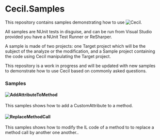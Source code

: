 Cecil.Samples
=============

This repository contains samples demonstrating how to use ![Cecil](https://github.com/jbevain/cecil).

All samples are NUnit tests in disguise, and can be run from Visual Studio provided you have a NUnit Test Runner or ReSharper.

A sample is made of two projects: one Target project which will be the subject of the analyze or the modification, and a Sample project containing the code using Cecil manipulating the Target project.

This repository is a work in progress and will be updated with new samples to demonstrate how to use Cecil based on commonly asked questions.

### Samples

#### ![AddAttributeToMethod](https://github.com/jbevain/cecil.samples/tree/master/Samples/AddAttributeToMethod)

This samples shows how to add a CustomAttribute to a method.

#### ![ReplaceMethodCall](https://github.com/jbevain/cecil.samples/tree/master/Samples/ReplaceMethodCall)

This samples shows how to modify the IL code of a method to to replace a method call by another one another..

